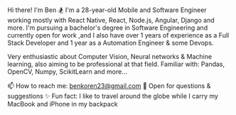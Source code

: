 
Hi there! I'm Ben 🏂 I'm a 28-year-old Mobile and Software Engineer working mostly with React Native, React, Node.js, Angular, Django and more. I'm pursuing a bachelor's degree in Software Engineering and currently open for work ,and I also have over 1 years of experience as a Full Stack Developer and 1 year as a Automation Engineer & some Devops.

Very enthusiastic about Computer Vision, Neural networks & Machine learning, also aiming to be professional at that field. Familiar with: Pandas, OpenCV, Numpy, ScikitLearn and more...

📫 How to reach me: benkoren23@gmail.com
💬 Open for questions & suggestions 
✨ Fun fact: I like to travel around the globe while I carry my MacBook and iPhone in my backpack
